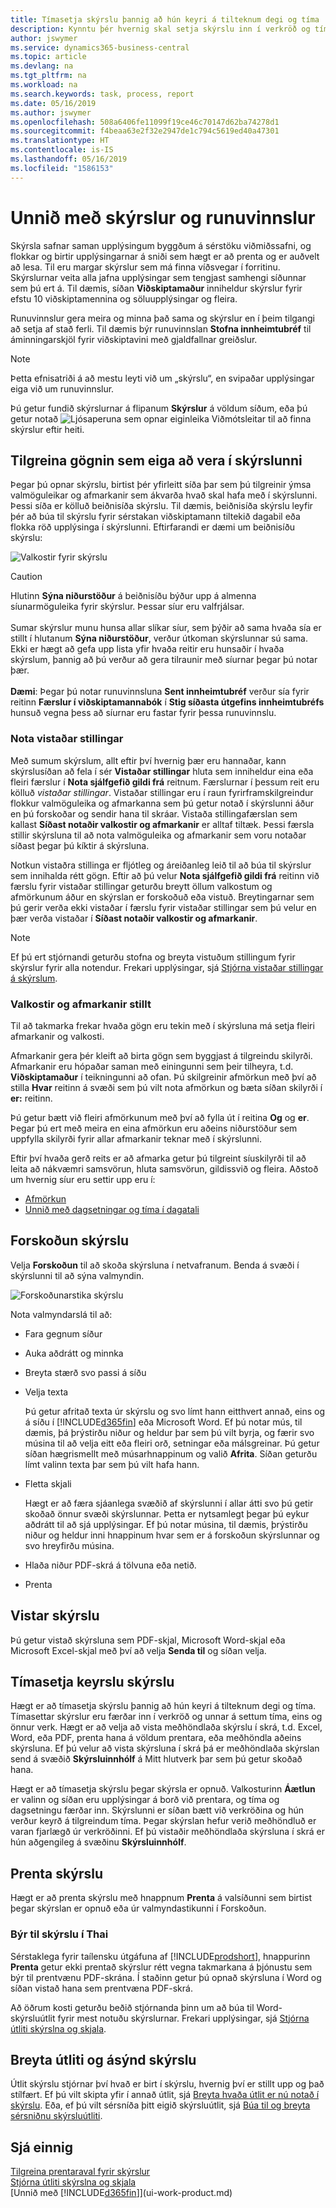 ```yaml
---
title: Tímasetja skýrslu þannig að hún keyri á tilteknum degi og tíma | Microsoft Docs
description: Kynntu þér hvernig skal setja skýrslu inn í verkröð og tímasetja hana þannig að hún sé unnin á tilteknum degi og tíma.
author: jswymer
ms.service: dynamics365-business-central
ms.topic: article
ms.devlang: na
ms.tgt_pltfrm: na
ms.workload: na
ms.search.keywords: task, process, report
ms.date: 05/16/2019
ms.author: jswymer
ms.openlocfilehash: 508a6406fe11099f19ce46c70147d62ba74278d1
ms.sourcegitcommit: f4beaa63e2f32e2947de1c794c5619ed40a47301
ms.translationtype: HT
ms.contentlocale: is-IS
ms.lasthandoff: 05/16/2019
ms.locfileid: "1586153"
---
```

# <a name="working-with-reports-and-batch-jobs"></a>Unnið með skýrslur og runuvinnslur
Skýrsla safnar saman upplýsingum byggðum á sérstöku viðmiðssafni, og flokkar og birtir upplýsingarnar á sniði sem hægt er að prenta og er auðvelt að lesa. Til eru margar skýrslur sem má finna víðsvegar í forritinu. Skýrslurnar veita alla jafna upplýsingar sem tengjast samhengi síðunnar sem þú ert á. Til dæmis, síðan **Viðskiptamaður** inniheldur skýrslur fyrir efstu 10 viðskiptamennina og söluupplýsingar og fleira.

Runuvinnslur gera meira og minna það sama og skýrslur en í þeim tilgangi að setja af stað ferli. Til dæmis býr runuvinnslan **Stofna innheimtubréf** til áminningarskjöl fyrir viðskiptavini með gjaldfallnar greiðslur.  

> [!NOTE]
> Þetta efnisatriði á að mestu leyti við um „skýrslu“, en svipaðar upplýsingar eiga við um runuvinnslur.

Þú getur fundið skýrslurnar á flipanum **Skýrslur** á völdum síðum, eða þú getur notað ![Ljósaperuna sem opnar eiginleika Viðmótsleitar](media/ui-search/search_small.png "Segðu mér hvað þú vilt gera") til að finna skýrslur eftir heiti.


## <a name="specifying-the-data-to-include-in-the-report"></a>Tilgreina gögnin sem eiga að vera í skýrslunni
Þegar þú opnar skýrslu, birtist þér yfirleitt síða þar sem þú tilgreinir ýmsa valmöguleikar og afmarkanir sem ákvarða hvað skal hafa með í skýrslunni. Þessi síða er kölluð beiðnisíða skýrslu. Til dæmis, beiðnisíða skýrslu leyfir þér að búa til skýrslu fyrir sérstakan viðskiptamann tiltekið dagabil eða flokka röð upplýsinga í skýrslunni. Eftirfarandi er dæmi um beiðnisíðu skýrslu:

![Valkostir fyrir skýrslu](media/report_options.png "Valkostir fyrir skýrslu")

> [!Caution]
> Hlutinn **Sýna niðurstöður** á beiðnisíðu býður upp á almenna síunarmöguleika fyrir skýrslur. Þessar síur eru valfrjálsar.<br /><br /> Sumar skýrslur munu hunsa allar slíkar síur, sem þýðir að sama hvaða sía er stillt í hlutanum **Sýna niðurstöður**, verður útkoman skýrslunnar sú sama. Ekki er hægt að gefa upp lista yfir hvaða reitir eru hunsaðir í hvaða skýrslum, þannig að þú verður að gera tilraunir með síurnar þegar þú notar þær.<br /><br />
**Dæmi**: Þegar þú notar runuvinnsluna **Sent innheimtubréf** verður sía fyrir reitinn **Færslur í viðskiptamannabók** í **Stig síðasta útgefins innheimtubréfs** hunsuð vegna þess að síurnar eru fastar fyrir þessa runuvinnslu.

### <a name="SavedSettings"></a>Nota vistaðar stillingar
Með sumum skýrslum, allt eftir því hvernig þær eru hannaðar, kann skýrslusíðan að fela í sér **Vistaðar stillingar** hluta sem inniheldur eina eða fleiri færslur í **Nota sjálfgefið gildi frá** reitnum. Færslurnar í þessum reit eru kölluð *vistaðar stillingar*. Vistaðar stillingar eru í raun fyrirframskilgreindur flokkur valmöguleika og afmarkanna sem þú getur notað í skýrslunni áður en þú forskoðar og sendir hana til skráar. Vistaða stillingafærslan sem kallast **Síðast notaðir valkostir og afmarkanir** er alltaf tiltæk. Þessi færsla stillir skýrsluna til að nota valmöguleika og afmarkanir sem voru notaðar síðast þegar þú kíktir á skýrsluna.

Notkun vistaðra stillinga er fljótleg og áreiðanleg leið til að búa til skýrslur sem innihalda rétt gögn. Eftir að þú velur **Nota sjálfgefið gildi frá** reitinn við færslu fyrir vistaðar stillingar geturðu breytt öllum valkostum og afmörkunum áður en skýrslan er forskoðuð eða vistuð. Breytingarnar sem þú gerir verða ekki vistaðar í færslu fyrir vistaðar stillingar sem þú velur en þær verða vistaðar í **Síðast notaðir valkostir og afmarkanir**.

>[!NOTE]
>Ef þú ert stjórnandi geturðu stofna og breyta vistuðum stillingum fyrir skýrslur fyrir alla notendur. Frekari upplýsingar, sjá [Stjórna vistaðar stillingar á skýrslum](reports-saving-reusing-settings.md).

### <a name="setting-options-and-filters"></a>Valkostir og afmarkanir stillt
Til að takmarka frekar hvaða gögn eru tekin með í skýrsluna má setja fleiri afmarkanir og valkosti.

Afmarkanir gera þér kleift að birta gögn sem byggjast á tilgreindu skilyrði. Afmarkanir eru hópaðar saman með einingunni sem þeir tilheyra, t.d. **Viðskiptamaður** í teikningunni að ofan. Þú skilgreinir afmörkun með því að stilla **Hvar** reitinn á svæði sem þú vilt nota afmörkun og bæta síðan skilyrði í **er:** reitinn.

Þú getur bætt við fleiri afmörkunum með því að fylla út í reitina **Og** og **er**. Þegar þú ert með meira en eina afmörkun eru aðeins niðurstöður sem uppfylla skilyrði fyrir allar afmarkanir teknar með í skýrslunni.

Eftir því hvaða gerð reits er að afmarka getur þú tilgreint síuskilyrði til að leita að nákvæmri samsvörun, hluta samsvörun, gildissvið og fleira. Aðstoð um hvernig síur eru settir upp eru í:
-   [Afmörkun](ui-enter-criteria-filters.md#FilterCriteria)
-   [Unnið með dagsetningar og tíma í dagatali](ui-enter-date-ranges.md)

## <a name="previewing-a-report"></a>Forskoðun skýrslu
Velja **Forskoðun** til að skoða skýrsluna í netvafranum. Benda á svæði í skýrslunni til að sýna valmyndin.  

![Forskoðunarstika skýrslu](media/report_viewer.png "Forskoðunarstika skýrslu")

Nota valmyndarslá til að:

-   Fara gegnum síður
-   Auka aðdrátt og minnka
-   Breyta stærð svo passi á síðu
-   Velja texta

    Þú getur afritað texta úr skýrslu og svo límt hann eitthvert annað, eins og á síðu í [!INCLUDE[d365fin](includes/d365fin_md.md)] eða Microsoft Word.  Ef þú notar mús, til dæmis, þá þrýstirðu niður og heldur þar sem þú vilt byrja, og færir svo músina til að velja eitt eða fleiri orð, setningar eða málsgreinar. Þú getur síðan hægrismellt með músarhnappinum og valið **Afrita**. Síðan geturðu límt valinn texta þar sem þú vilt hafa hann.
-   Fletta skjali

    Hægt er að færa sjáanlega svæðið af skýrslunni í allar átti svo þú getir skoðað önnur svæði skýrslunnar. Þetta er nytsamlegt þegar þú eykur aðdrátt til að sjá upplýsingar.  Ef þú notar músina, til dæmis, þrýstirðu niður og heldur inni hnappinum hvar sem er á forskoðun skýrslunnar og svo hreyfirðu músina.

-   Hlaða niður PDF-skrá á tölvuna eða netið.
-   Prenta


## <a name="saving-a-report"></a>Vistar skýrslu
Þú getur vistað skýrsluna sem PDF-skjal, Microsoft Word-skjal eða Microsoft Excel-skjal með því að velja **Senda til** og síðan velja.

## <a name="ScheduleReport"></a> Tímasetja keyrslu skýrslu
Hægt er að tímasetja skýrslu þannig að hún keyri á tilteknum degi og tíma. Tímasettar skýrslur eru færðar inn í verkröð og unnar á settum tíma, eins og önnur verk. Hægt er að velja að vista meðhöndlaða skýrslu í skrá, t.d. Excel, Word, eða PDF, prenta hana á völdum prentara, eða meðhöndla aðeins skýrsluna. Ef þú velur að vista skýrsluna í skrá þá er meðhöndlaða skýrslan send á svæðið **Skýrsluinnhólf** á Mitt hlutverk þar sem þú getur skoðað hana.

Hægt er að tímasetja skýrslu þegar skýrsla er opnuð. Valkosturinn **Áætlun** er valinn og síðan eru upplýsingar á borð við prentara, og tíma og dagsetningu færðar inn. Skýrslunni er síðan bætt við verkröðina og hún verður keyrð á tilgreindum tíma. Þegar skýrslan hefur verið meðhöndluð er varan fjarlægð úr verkröðinni. Ef þú vistaðir meðhöndlaða skýrsluna í skrá er hún aðgengileg á svæðinu **Skýrsluinnhólf**.

## <a name="PrintReport"></a>Prenta skýrslu
Hægt er að prenta skýrslu með hnappnum **Prenta** á valsíðunni sem birtist þegar skýrslan er opnuð eða úr valmyndastikunni í Forskoðun.  

### <a name="printing-reports-in-thai"></a>Býr til skýrslu í Thai
Sérstaklega fyrir taílensku útgáfuna af [!INCLUDE[prodshort](includes/prodshort.md)], hnappurinn **Prenta** getur ekki prentað skýrslur rétt vegna takmarkana á þjónustu sem býr til prentvænu PDF-skrána. Í staðinn getur þú opnað skýrsluna í Word og síðan vistað hana sem prentvæna PDF-skrá.  

Að öðrum kosti geturðu beðið stjórnanda þinn um að búa til Word-skýrsluútlit fyrir mest notuðu skýrslurnar. Frekari upplýsingar, sjá [Stjórna útliti skýrslna og skjala](ui-manage-report-layouts.md).  

## <a name="changing-the-layout-and-look-of-a-report"></a>Breyta útliti og ásýnd skýrslu
Útlit skýrslu stjórnar því hvað er birt í skýrslu, hvernig því er stillt upp og það stílfært. Ef þú vilt skipta yfir í annað útlit, sjá [Breyta hvaða útlit er nú notað í skýrslu](ui-how-change-layout-currently-used-report.md). Eða, ef þú vilt sérsníða þitt eigið skýrsluútlit, sjá [Búa til og breyta sérsniðnu skýrsluútliti](ui-how-create-custom-report-layout.md).

## <a name="see-also"></a>Sjá einnig
[Tilgreina prentaraval fyrir skýrslur](ui-specify-printer-selection-reports.md)  
[Stjórna útliti skýrslna og skjala](ui-manage-report-layouts.md)  
[Unnið með [!INCLUDE[d365fin](includes/d365fin_md.md)]](ui-work-product.md)
